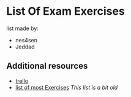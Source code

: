 # List Of Exam Exercises 

list made by: 
- nes4sen
- Jeddad

## Additional resources
- [trello](https://trello.com/b/WIOis4bQ/examshell-wethinkcode)
- [list of most Exercises](http://nigal.freeshell.org/42/exam-review.php) *This list is a bit old*


